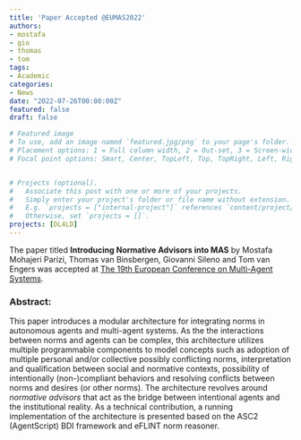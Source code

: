 ```yaml
---
title: 'Paper Accepted @EUMAS2022'
authors:
- mostafa
- gio
- thomas
- tom
tags:
- Academic
categories:
- News
date: "2022-07-26T00:00:00Z"
featured: false
draft: false

# Featured image
# To use, add an image named `featured.jpg/png` to your page's folder.
# Placement options: 1 = Full column width, 2 = Out-set, 3 = Screen-width
# Focal point options: Smart, Center, TopLeft, Top, TopRight, Left, Right, BottomLeft, Bottom, BottomRight


# Projects (optional).
#   Associate this post with one or more of your projects.
#   Simply enter your project's folder or file name without extension.
#   E.g. `projects = ["internal-project"]` references `content/project/deep-learning/index.md`.
#   Otherwise, set `projects = []`.
projects: [DL4LD]
---
```



<p>The paper titled <b>Introducing Normative Advisors into MAS</b> by Mostafa Mohajeri Parizi, Thomas van Binsbergen, Giovanni Sileno and Tom van Engers was accepted at <a href="http://www.ccc.cs.uni-duesseldorf.de/eumas2022/">The 19th European Conference on Multi-Agent Systems</a>.
</p>
<h3>Abstract:</h3>
<p>This paper introduces a modular architecture for integrating norms in autonomous agents and multi-agent systems. As the the interactions between norms and agents can be complex, this architecture utilizes multiple programmable components to model concepts such as adoption of multiple personal and/or collective possibly conflicting norms, interpretation and qualification between social and normative contexts, possibility of intentionally (non-)compliant behaviors and resolving conflicts between norms and desires (or other norms). The architecture revolves around <i>normative advisors</i> that act as the bridge between intentional agents and the institutional reality. As a technical contribution, a running implementation of the architecture is presented based on the ASC2 (AgentScript) BDI framework and eFLINT norm reasoner.</p>